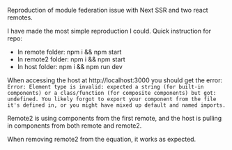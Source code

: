 Reproduction of module federation issue with Next SSR and two react remotes.

I have made the most simple reproduction I could. Quick instruction for repo:

- In remote folder: npm i && npm start
- In remote2 folder: npm i && npm start
- In host folder: npm i && npm run dev

When accessing the host at http://localhost:3000 you should get the error: `Error: Element type is invalid: expected a string (for built-in components) or a class/function (for composite components) but got: undefined. You likely forgot to export your component from the file it's defined in, or you might have mixed up default and named imports.`

Remote2 is using components from the first remote, and the host is pulling in components from both remote and remote2.

When removing remote2 from the equation, it works as expected.
